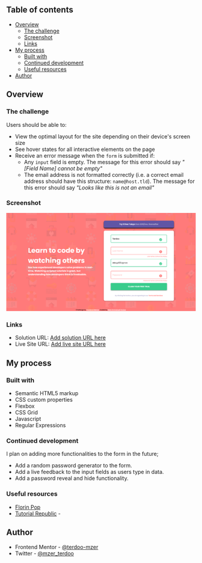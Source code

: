 ## Table of contents

- [Overview](#overview)
  - [The challenge](#the-challenge)
  - [Screenshot](#screenshot)
  - [Links](#links)
- [My process](#my-process)
  - [Built with](#built-with)
  - [Continued development](#continued-development)
  - [Useful resources](#useful-resources)
- [Author](#author)


## Overview

### The challenge

Users should be able to:

- View the optimal layout for the site depending on their device's screen size
- See hover states for all interactive elements on the page
- Receive an error message when the `form` is submitted if:
  - Any `input` field is empty. The message for this error should say *"[Field Name] cannot be empty"*
  - The email address is not formatted correctly (i.e. a correct email address should have this structure: `name@host.tld`). The message for this error should say *"Looks like this is not an email"*

### Screenshot

![](images/screenshott.png)

### Links

- Solution URL: [Add solution URL here](https://github.com/terdoo-mzer/form-with-html-css-javascript-and-regex)
- Live Site URL: [Add live site URL here](https://terdoo-mzer.github.io/form-with-html-css-javascript-and-regex/)

## My process

### Built with

- Semantic HTML5 markup
- CSS custom properties
- Flexbox
- CSS Grid
- Javascript
- Regular Expressions

### Continued development

I plan on adding more functionalities to the form in the future;
* Add a random password generator to the form.
* Add a live feedback to the input fields as users type in data.
* Add a password reveal and hide functionality.

### Useful resources
- [Florin Pop](https://codepen.io/FlorinPop17/pen/OJJKQeK)
- [Tutorial Republic](https://www.tutorialrepublic.com/javascript-tutorial/javascript-form-validation.php) - 

## Author
- Frontend Mentor - [@terdoo-mzer](https://www.frontendmentor.io/profile/terdoo-mzer)
- Twitter - [@mzer_terdoo](https://www.twitter.com/mzer_terdoo)

